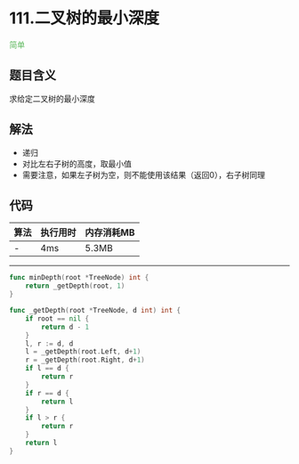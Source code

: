 # 111.二叉树的最小深度

<span style="color:#5cb85c">简单</span>

## 题目含义
求给定二叉树的最小深度

## 解法
- 递归
- 对比左右子树的高度，取最小值
- 需要注意，如果左子树为空，则不能使用该结果（返回0），右子树同理

## 代码

| 算法 | 执行用时 | 内存消耗MB |
| ---- | -------- | ---------  |
| -   | 4ms | 5.3MB |

<hr/>

```go
func minDepth(root *TreeNode) int {
	return _getDepth(root, 1)
}

func _getDepth(root *TreeNode, d int) int {
    if root == nil {
        return d - 1
    }
	l, r := d, d
	l = _getDepth(root.Left, d+1)
	r = _getDepth(root.Right, d+1)
	if l == d {
		return r
	}
	if r == d {
		return l
	}
    if l > r {
        return r
    }
    return l
}
```
